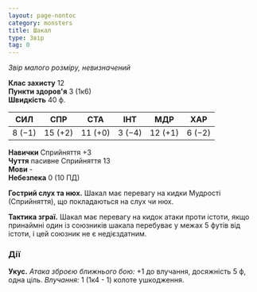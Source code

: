```yaml
---
layout: page-nontoc
category: monsters
title: Шакал
type: Звір
tag: 0
---
```


_Звір малого розміру, невизначений_

**Клас захисту** 12    
**Пункти здоров'я** 3 (1к6)    
**Швидкість** 40 ф.

| СИЛ    | СПР     | СТА     | ІНТ    | МДР     | ХАР    |
| ------ | ------- | ------- | ------ | ------- | ------ |
| 8 (−1) | 15 (+2) | 11 (+0) | 3 (−4) | 12 (+1) | 6 (−2) |

**Навички** Сприйняття +3    
**Чуття** пасивне Сприйняття 13    
**Мови** -    
**Небезпека** 0 (10 ПД)

**Гострий слух та нюх.** Шакал має перевагу на кидки Мудрості (Сприйняття), що покладаються на слух чи нюх.    

**Тактика зграї.** Шакал має перевагу на кидок атаки проти істоти, якщо принаймні один із союзників шакала перебуває у межах 5 футів від істоти, і цей союзник не є недієздатним.

### Дії
**Укус.** _Атака зброєю ближнього бою:_ +1 до влучання, досяжність 5 ф, одна ціль. _Влучання:_ 1 (1к4 - 1) колоте ушкодження. 
